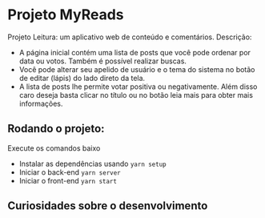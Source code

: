 # Projeto MyReads

Projeto Leitura: um aplicativo web de conteúdo e comentários.
Descrição:

- A página inicial contém uma lista de posts que você pode ordenar por data ou votos. Também é possível realizar buscas.
- Você pode alterar seu apelido de usuário e o tema do sistema no botão de editar (lápis) do lado direto da tela.
- A lista de posts lhe permite votar positiva ou negativamente. Além disso caro deseja basta clicar no título ou no botão leia mais para obter mais informações.

## Rodando o projeto:
Execute os comandos baixo
* Instalar as dependências usando `yarn setup`
* Iniciar o back-end `yarn server`
* Iniciar o front-end `yarn start`

## Curiosidades sobre o desenvolvimento

